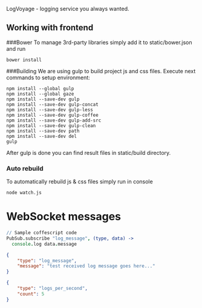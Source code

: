 LogVoyage - logging service you always wanted.

## Working with frontend
###Bower
To manage 3rd-party libraries simply add it to static/bower.json and run
```
bower install
```

###Building
We are using gulp to build project js and css files.
Execute next commands to setup environment:
```
npm install --global gulp
npm install --global gaze
npm install --save-dev gulp
npm install --save-dev gulp-concat
npm install --save-dev gulp-less 
npm install --save-dev gulp-coffee
npm install --save-dev gulp-add-src
npm install --save-dev gulp-clean
npm install --save-dev path
npm install --save-dev del
gulp
```
After gulp is done you can find result files in static/build directory.

### Auto rebuild  
To automatically rebuild js & css files simply run in console
```
node watch.js
```

# WebSocket messages
``` coffee
// Sample coffescript code
PubSub.subscribe "log_message", (type, data) ->
  console.log data.message
```
``` json
{
	"type": "log_message",
	"message": "test received log message goes here..."
}
```

``` json
{
	"type": "logs_per_second",
	"count": 5
}
```